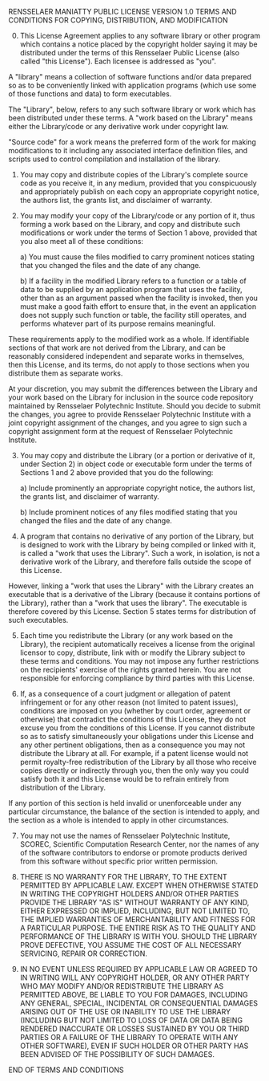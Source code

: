 
RENSSELAER MANIATTY PUBLIC LICENSE VERSION 1.0
TERMS AND CONDITIONS FOR COPYING, DISTRIBUTION, AND MODIFICATION

0. This License Agreement applies to any software library or other
program which contains a notice placed by the copyright holder saying it
may be distributed under the terms of this Rensselaer Public License
(also called "this License"). Each licensee is addressed as
"you".

A "library" means a collection of software functions and/or data
prepared so as to be conveniently linked with application programs
(which use some of those functions and data) to form executables.

The "Library", below, refers to any such software library or work which
has been distributed under these terms.  A "work based on the Library"
means either the Library/code or any derivative work under copyright
law.

"Source code" for a work means the preferred form of the work for making
modifications to it including any associated interface definition files,
and scripts used to control compilation  and installation of the
library.

1. You may copy and distribute copies of the Library's complete source
code as you receive it, in any medium, provided that you conspicuously
and appropriately publish on each copy an appropriate copyright notice,
the authors list, the grants list, and disclaimer of warranty.

2. You may modify your copy of the Library/code or any portion of it,
thus forming a work based on the Library, and copy and distribute such
modifications or work under the terms of Section 1 above, provided that
you also meet all of these conditions:

	a) You must cause the files modified to carry prominent notices
	stating that you changed the files and the date of any change.

	b) If a facility in the modified Library refers to a function or a
	table of data to be supplied by an application program that uses the
	facility, other than as an argument passed when the facility is
	invoked, then you must make a good faith effort to ensure that, in
	the event an application does not supply such function or table, the
	facility still operates, and performs whatever part of its purpose
	remains meaningful.

These requirements apply to the modified work as a whole. If
identifiable sections of that work are not derived from the Library, and
can be reasonably considered independent and separate works in
themselves, then this License, and its terms, do not apply to those
sections when you distribute them as separate works.

At your discretion, you may submit the differences between the Library
and your work based on the Library for inclusion in the source code
repository maintained by Rensselaer Polytechnic Institute. Should you
decide to submit the changes, you agree to provide Rensselaer
Polytechnic Institute with a joint copyright assignment of the changes,
and you agree to sign such a copyright assignment form at the request of
Rensselaer Polytechnic Institute.

3. You may copy and distribute the Library (or a portion or derivative
of it, under Section 2) in object code or executable form under the
terms of Sections 1 and 2 above provided that you do the following:

	a) Include prominently an appropriate copyright notice, the authors
	list, the grants list, and disclaimer of warranty.

	b) Include prominent notices of any files modified stating that you
	changed the files and the date of any change.

4. A program that contains no derivative of any portion of the Library,
but is designed to work with the Library by being compiled or linked
with it, is called a "work that uses the Library".  Such a work, in
isolation, is not a derivative work of the Library, and therefore falls
outside the scope of this License.

However, linking a "work that uses the Library" with the Library creates
an executable that is a derivative of the Library (because it contains
portions of the Library), rather than a "work that uses the library".
The executable is therefore covered by this License. Section 5 states
terms for distribution of such executables.

5. Each time you redistribute the Library (or any work based on the
Library), the recipient automatically receives a license from the
original licensor to copy, distribute, link with or modify the Library
subject to these terms and conditions.  You may not impose any further
restrictions on the recipients' exercise of the rights granted herein.
You are not responsible for enforcing compliance by third parties with
this License.

6. If, as a consequence of a court judgment or allegation of patent
infringement or for any other reason (not limited to patent issues),
conditions are imposed on you (whether by court order, agreement or
otherwise) that contradict the conditions of this License, they do not
excuse you from the conditions of this License.  If you cannot
distribute so as to satisfy simultaneously your obligations under this
License and any other pertinent obligations, then as a consequence you
may not distribute the Library at all. For example, if a patent license
would not permit royalty-free redistribution of the Library by all those
who receive copies directly or indirectly through you, then the only way
you could satisfy both it and this License would be to refrain entirely
from distribution of the Library.

If any portion of this section is held invalid or unenforceable under
any particular circumstance, the balance of the section is intended to
apply, and the section as a whole is intended to apply in other
circumstances.

7. You may not use the names of Rensselaer Polytechnic Institute,
SCOREC, Scientific Computation Research Center, nor the names of any of
the software contributors to endorse or promote products derived from
this software without specific prior written permission.

8. THERE IS NO WARRANTY FOR THE LIBRARY, TO THE EXTENT PERMITTED BY
APPLICABLE LAW. EXCEPT WHEN OTHERWISE STATED IN WRITING THE COPYRIGHT
HOLDERS AND/OR OTHER PARTIES PROVIDE THE LIBRARY "AS IS" WITHOUT
WARRANTY OF ANY KIND, EITHER EXPRESSED OR IMPLIED, INCLUDING, BUT NOT
LIMITED TO, THE IMPLIED WARRANTIES OF MERCHANTABILITY AND FITNESS FOR A
PARTICULAR PURPOSE.  THE ENTIRE RISK AS TO THE QUALITY AND PERFORMANCE
OF THE LIBRARY IS WITH YOU.  SHOULD THE LIBRARY PROVE DEFECTIVE, YOU
ASSUME THE COST OF ALL NECESSARY SERVICING, REPAIR OR CORRECTION.

9. IN NO EVENT UNLESS REQUIRED BY APPLICABLE LAW OR AGREED TO IN WRITING
WILL ANY COPYRIGHT HOLDER, OR ANY OTHER PARTY WHO MAY MODIFY AND/OR
REDISTRIBUTE THE LIBRARY AS PERMITTED ABOVE, BE LIABLE TO YOU FOR
DAMAGES, INCLUDING ANY GENERAL, SPECIAL, INCIDENTAL OR CONSEQUENTIAL
DAMAGES ARISING OUT OF THE USE OR INABILITY TO USE THE LIBRARY
(INCLUDING BUT NOT LIMITED TO LOSS OF DATA OR DATA BEING RENDERED
INACCURATE OR LOSSES SUSTAINED BY YOU OR THIRD PARTIES OR A FAILURE OF
THE LIBRARY TO OPERATE WITH ANY OTHER SOFTWARE), EVEN IF SUCH HOLDER OR
OTHER PARTY HAS BEEN ADVISED OF THE POSSIBILITY OF SUCH DAMAGES.

END OF TERMS AND CONDITIONS
